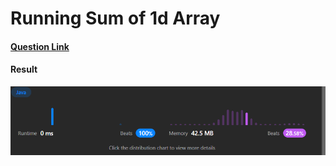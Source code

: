 # Running Sum of 1d Array

#### [Question Link](https://leetcode.com/problems/running-sum-of-1d-array/)

#### Result
![result](Result.png)